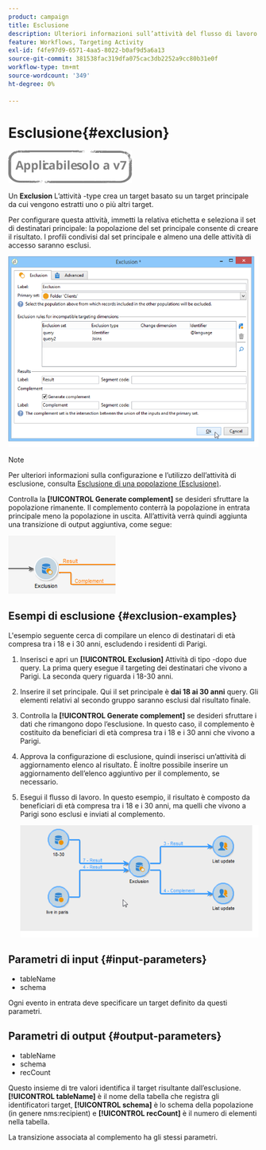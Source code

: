 ```yaml
---
product: campaign
title: Esclusione
description: Ulteriori informazioni sull’attività del flusso di lavoro Esclusione
feature: Workflows, Targeting Activity
exl-id: f4fe97d9-6571-4aa5-8022-b0af9d5a6a13
source-git-commit: 381538fac319dfa075cac3db2252a9cc80b31e0f
workflow-type: tm+mt
source-wordcount: '349'
ht-degree: 0%

---
```


# Esclusione{#exclusion}

![](../../assets/v7-only.svg)

Un **Exclusion** L’attività -type crea un target basato su un target principale da cui vengono estratti uno o più altri target.

Per configurare questa attività, immetti la relativa etichetta e seleziona il set di destinatari principale: la popolazione del set principale consente di creare il risultato. I profili condivisi dal set principale e almeno una delle attività di accesso saranno esclusi.

![](assets/s_user_segmentation_exclu.png)

>[!NOTE]
>
>Per ulteriori informazioni sulla configurazione e l’utilizzo dell’attività di esclusione, consulta [Esclusione di una popolazione (Esclusione)](targeting-data.md#excluding-a-population--exclusion-).

Controlla la **[!UICONTROL Generate complement]** se desideri sfruttare la popolazione rimanente. Il complemento conterrà la popolazione in entrata principale meno la popolazione in uscita. All’attività verrà quindi aggiunta una transizione di output aggiuntiva, come segue:

![](assets/s_user_segmentation_exclu_compl.png)

## Esempi di esclusione {#exclusion-examples}

L&#39;esempio seguente cerca di compilare un elenco di destinatari di età compresa tra i 18 e i 30 anni, escludendo i residenti di Parigi.

1. Inserisci e apri un **[!UICONTROL Exclusion]** Attività di tipo -dopo due query. La prima query esegue il targeting dei destinatari che vivono a Parigi. La seconda query riguarda i 18-30 anni.
1. Inserire il set principale. Qui il set principale è **dai 18 ai 30 anni** query. Gli elementi relativi al secondo gruppo saranno esclusi dal risultato finale.
1. Controlla la **[!UICONTROL Generate complement]** se desideri sfruttare i dati che rimangono dopo l’esclusione. In questo caso, il complemento è costituito da beneficiari di età compresa tra i 18 e i 30 anni che vivono a Parigi.
1. Approva la configurazione di esclusione, quindi inserisci un’attività di aggiornamento elenco al risultato. È inoltre possibile inserire un aggiornamento dell’elenco aggiuntivo per il complemento, se necessario.
1. Esegui il flusso di lavoro. In questo esempio, il risultato è composto da beneficiari di età compresa tra i 18 e i 30 anni, ma quelli che vivono a Parigi sono esclusi e inviati al complemento.

   ![](assets/exclusion_example.png)

## Parametri di input {#input-parameters}

* tableName
* schema

Ogni evento in entrata deve specificare un target definito da questi parametri.

## Parametri di output {#output-parameters}

* tableName
* schema
* recCount

Questo insieme di tre valori identifica il target risultante dall’esclusione. **[!UICONTROL tableName]** è il nome della tabella che registra gli identificatori target, **[!UICONTROL schema]** è lo schema della popolazione (in genere nms:recipient) e **[!UICONTROL recCount]** è il numero di elementi nella tabella.

La transizione associata al complemento ha gli stessi parametri.

